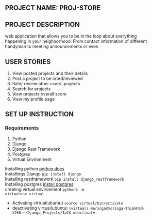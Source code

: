 ## PROJECT NAME: PROJ-STORE
## PROJECT DESCRIPTION
web application that allows you to be in the loop about everything happening in your neighborhood. From contact information of different handyman to meeting announcements or even.
## USER STORIES
1. View posted projects and their details
2. Post a project to be rated/reviewed
3. Rate/ review other users' projects
4. Search for projects 
5. View projects overall score
6. View my profile page
## SET UP INSTRUCTION
### Requirements
1. Python
2. Django
3. Django Rest Framework
3. Postgres
4. Virtual Environment

Installing python [python docs](https://www.python.org/doc) <br>
Installings Django <code>pip install django</code> <br>
Installing restframework <code>pip install django_restframework</code> <br>
Installing postgres [install postgres](https://www.postgresqltutorial.com/install-postgresql)
<br>
creating virtual environment <code>python3 -m virtualenv virtual</code>
<ul>
   <li>Activating virtual(ubuntu) <code>source virtual/bin/activate</code></li>
   <li>deactivating virtual(ubuntu) <code>(virtual) moringa@moringa-ThinkPad-X260:~/Django_Projects/Ip2$ <i>deactivate</i></code></li>
</li>

